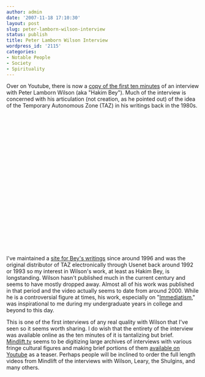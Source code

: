 ```yaml
---
author: admin
date: '2007-11-18 17:10:30'
layout: post
slug: peter-lamborn-wilson-interview
status: publish
title: Peter Lamborn Wilson Interview
wordpress_id: '2115'
categories:
- Notable People
- Society
- Spirituality
---
```

Over on Youtube, there is now a <a href="http://www.youtube.com/watch?v=i3cL1zAQry4">copy of the first ten minutes</a> of an interview with Peter Lamborn Wilson (aka "Hakim Bey"). Much of the interview is concerned with his articulation (not creation, as he pointed out) of the idea of the Temporary Autonomous Zone (TAZ) in his writings back in the 1980s.

<lj-embed><object width="425" height="355"><param name="movie" value="http://www.youtube.com/v/i3cL1zAQry4&rel=1"></param><param name="wmode" value="transparent"></param><embed src="http://www.youtube.com/v/i3cL1zAQry4&rel=1" type="application/x-shockwave-flash" wmode="transparent" width="425" height="355"></embed></object></lj-embed>

I've maintained a <a href="http://www.hermetic.com/bey">site for Bey's writings</a> since around 1996 and was the original distributor of TAZ electronically through Usenet back around 1992 or 1993 so my interest in Wilson's work, at least as Hakim Bey, is longstanding. Wilson hasn't published much in the current century and seems to have mostly dropped away. Almost all of his work was published in that period and the video actually seems to date from around 2000. While he is a controversial figure at times, his work, especially on "<a href="http://www.hermetic.com/bey/radio_se.html">Immediatism</a>," was inspirational to me during my undergraduate years in college and beyond to this day.

This is one of the first interviews of any real quality with Wilson that I've seen so it seems worth sharing. I do wish that the entirety of the interview was available online as the ten minutes of it is tantalizing but brief. <a href="http://www.mindlift.tv/">Mindlift.tv</a> seems to be digitizing large archives of interviews with various fringe cultural figures and making brief portions of them <a href="http://www.youtube.com/mindlifttv">available on Youtube</a> as a teaser. Perhaps people will be inclined to order the full length videos from Mindlift of the interviews with Wilson, Leary, the Shulgins, and many others.
